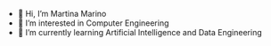 - 👋 Hi, I’m Martina Marino
- 👀 I’m interested in Computer Engineering
- 🌱 I’m currently learning Artificial Intelligence and Data Engineering
